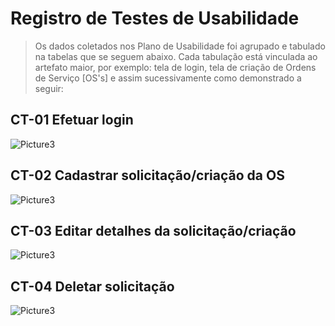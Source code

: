 # Registro de Testes de Usabilidade

>Os dados coletados nos Plano de Usabilidade foi agrupado e tabulado na tabelas que se seguem abaixo. Cada tabulação está vinculada ao artefato maior, por exemplo: tela de login, tela de criação de Ordens de Serviço [OS's] e assim sucessivamente como demonstrado a seguir:

## CT-01 Efetuar login
![Picture3](https://user-images.githubusercontent.com/36858665/198409121-d92766ea-b2fd-4f8f-81de-d033eae70987.png)                              
## CT-02 Cadastrar solicitação/criação da OS
![Picture3](https://user-images.githubusercontent.com/36858665/198410128-aa2a65b3-54eb-4d2c-b6c4-86378bc33218.png)
## CT-03 Editar detalhes da solicitação/criação
![Picture3](https://user-images.githubusercontent.com/36858665/198411367-f4e3d10e-1b10-4fca-92d6-cb204dd1869e.png)
## CT-04 Deletar solicitação
![Picture3](https://user-images.githubusercontent.com/36858665/198411877-33a8e9c3-7fd1-48c3-9afd-176ec97c095c.png)


